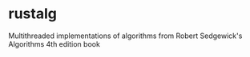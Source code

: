# rustalg
Multithreaded implementations of algorithms from Robert Sedgewick's Algorithms 4th edition book
